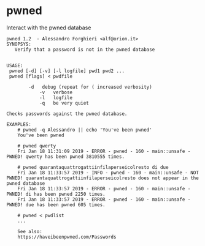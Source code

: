 # pwned
Interact with the pwned database

    pwned 1.2  - Alessandro Forghieri <alf@orion.it>
    SYNOPSYS:
       Verify that a password is not in the pwned database


    USAGE:
     pwned [-d] [-v] [-l logfile] pwd1 pwd2 ...
     pwned [flags] < pwdfile
	
	        -d   debug (repeat for ( increased verbosity)
                -v   verbose
                -l   logfile
                -q   be very quiet
   
	Checks passwords against the pwned database.

    EXAMPLES:
        # pwned -q Alessandro || echo 'You've been pwned'
        You've been pwned

        # pwned qwerty
        Fri Jan 18 11:31:09 2019 - ERROR - pwned - 160 - main::unsafe - PWNED! qwerty has been pwned 3810555 times.

        # pwned quarantaquattrogattiinfilaperseicolresto di due
        Fri Jan 18 11:33:57 2019 - INFO - pwned - 160 - main::unsafe - NOT PWNED! quarantaquattrogattiinfilaperseicolresto does not appear in the pwned database
        Fri Jan 18 11:33:57 2019 - ERROR - pwned - 160 - main::unsafe - PWNED! di has been pwned 2250 times.
        Fri Jan 18 11:33:57 2019 - ERROR - pwned - 160 - main::unsafe - PWNED! due has been pwned 605 times.

        # pwned < pwdlist
        ...

        See also:
        https://haveibeenpwned.com/Passwords   

